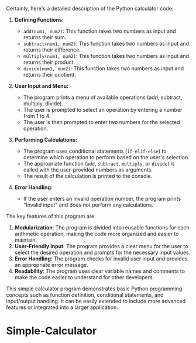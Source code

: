 Certainly, here's a detailed description of the Python calculator code:

1. **Defining Functions:**
   - `add(num1, num2)`: This function takes two numbers as input and returns their sum.
   - `subtract(num1, num2)`: This function takes two numbers as input and returns their difference.
   - `multiply(num1, num2)`: This function takes two numbers as input and returns their product.
   - `divide(num1, num2)`: This function takes two numbers as input and returns their quotient.

2. **User Input and Menu:**
   - The program prints a menu of available operations (add, subtract, multiply, divide).
   - The user is prompted to select an operation by entering a number from 1 to 4.
   - The user is then prompted to enter two numbers for the selected operation.

3. **Performing Calculations:**
   - The program uses conditional statements (`if-elif-else`) to determine which operation to perform based on the user's selection.
   - The appropriate function (`add`, `subtract`, `multiply`, or `divide`) is called with the user-provided numbers as arguments.
   - The result of the calculation is printed to the console.

4. **Error Handling:**
   - If the user enters an invalid operation number, the program prints "Invalid input" and does not perform any calculations.

The key features of this program are:

1. **Modularization**: The program is divided into reusable functions for each arithmetic operation, making the code more organized and easier to maintain.
2. **User-Friendly Input**: The program provides a clear menu for the user to select the desired operation and prompts for the necessary input values.
3. **Error Handling**: The program checks for invalid user input and provides an appropriate error message.
4. **Readability**: The program uses clear variable names and comments to make the code easier to understand for other developers.

This simple calculator program demonstrates basic Python programming concepts such as function definition, conditional statements, and input/output handling. It can be easily extended to include more advanced features or integrated into a larger application.
# Simple-Calculator
